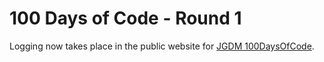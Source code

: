 # 100 Days of Code - Round 1  

Logging now takes place in the public website for [JGDM 100DaysOfCode](https://landing.jonniegrieve.co.uk/100days_page).  